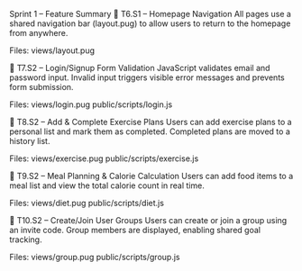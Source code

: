  Sprint 1 – Feature Summary
🔹 T6.S1 – Homepage Navigation
All pages use a shared navigation bar (layout.pug) to allow users to return to the homepage from anywhere.

Files:
views/layout.pug

🔹 T7.S2 – Login/Signup Form Validation
JavaScript validates email and password input. Invalid input triggers visible error messages and prevents form submission.

Files:
views/login.pug
public/scripts/login.js

🔹 T8.S2 – Add & Complete Exercise Plans
Users can add exercise plans to a personal list and mark them as completed. Completed plans are moved to a history list.

Files:
views/exercise.pug
public/scripts/exercise.js

🔹 T9.S2 – Meal Planning & Calorie Calculation
Users can add food items to a meal list and view the total calorie count in real time.

Files:
views/diet.pug
public/scripts/diet.js

🔹 T10.S2 – Create/Join User Groups
Users can create or join a group using an invite code. Group members are displayed, enabling shared goal tracking.

Files:
views/group.pug
public/scripts/group.js
